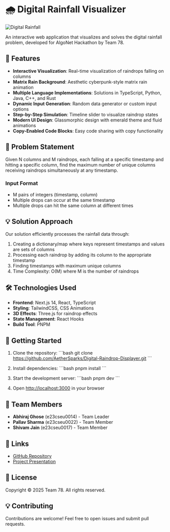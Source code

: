 # 🌧️ Digital Rainfall Visualizer

![Digital Rainfall](./public/favicon.ico)

An interactive web application that visualizes and solves the digital rainfall problem, developed for AlgoNet Hackathon by Team 78.

## 🚀 Features

- **Interactive Visualization**: Real-time visualization of raindrops falling on columns
- **Matrix Rain Background**: Aesthetic cyberpunk-style matrix rain animation
- **Multiple Language Implementations**: Solutions in TypeScript, Python, Java, C++, and Rust
- **Dynamic Input Generation**: Random data generator or custom input options
- **Step-by-Step Simulation**: Timeline slider to visualize raindrop states
- **Modern UI Design**: Glassmorphic design with emerald theme and fluid animations
- **Copy-Enabled Code Blocks**: Easy code sharing with copy functionality

## 🎯 Problem Statement

Given N columns and M raindrops, each falling at a specific timestamp and hitting a specific column, find the maximum number of unique columns receiving raindrops simultaneously at any timestamp.

### Input Format
- M pairs of integers (timestamp, column)
- Multiple drops can occur at the same timestamp
- Multiple drops can hit the same column at different times

## 💡 Solution Approach

Our solution efficiently processes the rainfall data through:

1. Creating a dictionary/map where keys represent timestamps and values are sets of columns
2. Processing each raindrop by adding its column to the appropriate timestamp
3. Finding timestamps with maximum unique columns
4. Time Complexity: O(M) where M is the number of raindrops

## 🛠️ Technologies Used

- **Frontend**: Next.js 14, React, TypeScript
- **Styling**: TailwindCSS, CSS Animations
- **3D Effects**: Three.js for raindrop effects
- **State Management**: React Hooks
- **Build Tool**: PNPM

## 🚀 Getting Started

1. Clone the repository:
\`\`\`bash
git clone https://github.com/AetherSparks/Digital-Raindrop-Displayer.git
\`\`\`

2. Install dependencies:
\`\`\`bash
pnpm install
\`\`\`

3. Start the development server:
\`\`\`bash
pnpm dev
\`\`\`

4. Open [http://localhost:3000](http://localhost:3000) in your browser

## 👥 Team Members

- **Abhiraj Ghose** (e23cseu0014) - Team Leader
- **Pallav Sharma** (e23cseu0022) - Team Member
- **Shivam Jain** (e23cseu0017) - Team Member

## 🔗 Links

- [GitHub Repository](https://github.com/AetherSparks/Digital-Raindrop-Displayer)
- [Project Presentation](https://docs.google.com/presentation/d/1ioCnC4oHyE2AMuDXW4gZr2b-sVchCq9ZRyZy2f7NhAA/edit?usp=sharing)

## 📄 License

Copyright © 2025 Team 78. All rights reserved.

## 💡 Contributing

Contributions are welcome! Feel free to open issues and submit pull requests.

